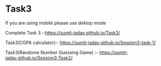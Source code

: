 # Task3

If you are using mobile please use dektop mode

Complete Task 3 :-https://sumit-jadav.github.io/Task3/

Task3(CGPA calculator):-  https://sumit-jadav.github.io/Session3-task-1/


Task3(Randome Number Guessing Game) :- https://sumit-jadav.github.io/Session3-Task2/

